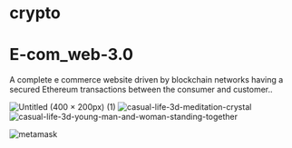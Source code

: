 # crypto
# E-com_web-3.0
A complete e commerce website driven by blockchain networks having a secured Ethereum transactions between the consumer and customer..



![Untitled (400 × 200px) (1)](https://user-images.githubusercontent.com/82643732/151038791-69ac602f-7f3f-4fd7-9c09-86c533068409.png)
![casual-life-3d-meditation-crystal](https://user-images.githubusercontent.com/82643732/151039320-08fb3aea-37e1-477b-b128-203688b47f0c.png)
![casual-life-3d-young-man-and-woman-standing-together](https://user-images.githubusercontent.com/82643732/151047074-321e2b17-d73b-413c-8304-45ce42bb1e1c.png)


![metamask](https://user-images.githubusercontent.com/82643732/151039888-caa41521-3d77-42b8-ac20-b2e19cce347e.png)
